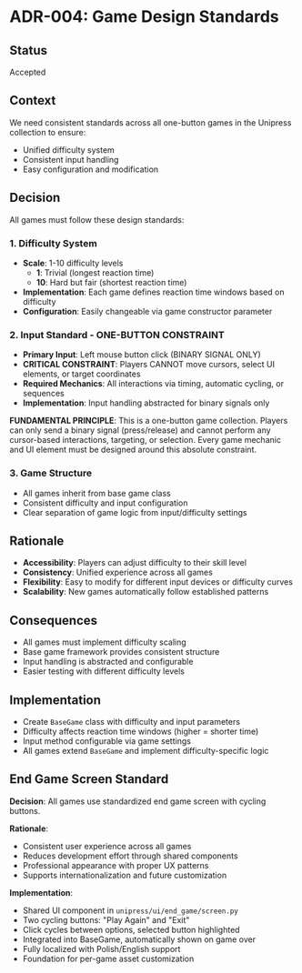 # ADR-004: Game Design Standards

## Status
Accepted

## Context
We need consistent standards across all one-button games in the Unipress collection to ensure:
- Unified difficulty system
- Consistent input handling
- Easy configuration and modification

## Decision
All games must follow these design standards:

### 1. Difficulty System
- **Scale**: 1-10 difficulty levels
  - **1**: Trivial (longest reaction time)
  - **10**: Hard but fair (shortest reaction time)
- **Implementation**: Each game defines reaction time windows based on difficulty
- **Configuration**: Easily changeable via game constructor parameter

### 2. Input Standard - ONE-BUTTON CONSTRAINT
- **Primary Input**: Left mouse button click (BINARY SIGNAL ONLY)
- **CRITICAL CONSTRAINT**: Players CANNOT move cursors, select UI elements, or target coordinates
- **Required Mechanics**: All interactions via timing, automatic cycling, or sequences
- **Implementation**: Input handling abstracted for binary signals only

**FUNDAMENTAL PRINCIPLE**: This is a one-button game collection. Players can only send a binary signal (press/release) and cannot perform any cursor-based interactions, targeting, or selection. Every game mechanic and UI element must be designed around this absolute constraint.

### 3. Game Structure
- All games inherit from base game class
- Consistent difficulty and input configuration
- Clear separation of game logic from input/difficulty settings

## Rationale
- **Accessibility**: Players can adjust difficulty to their skill level
- **Consistency**: Unified experience across all games
- **Flexibility**: Easy to modify for different input devices or difficulty curves
- **Scalability**: New games automatically follow established patterns

## Consequences
- All games must implement difficulty scaling
- Base game framework provides consistent structure
- Input handling is abstracted and configurable
- Easier testing with different difficulty levels

## Implementation
- Create `BaseGame` class with difficulty and input parameters
- Difficulty affects reaction time windows (higher = shorter time)
- Input method configurable via game settings
- All games extend `BaseGame` and implement difficulty-specific logic

## End Game Screen Standard
**Decision**: All games use standardized end game screen with cycling buttons.

**Rationale**:
- Consistent user experience across all games
- Reduces development effort through shared components
- Professional appearance with proper UX patterns
- Supports internationalization and future customization

**Implementation**:
- Shared UI component in `unipress/ui/end_game/screen.py`
- Two cycling buttons: "Play Again" and "Exit"
- Click cycles between options, selected button highlighted
- Integrated into BaseGame, automatically shown on game over
- Fully localized with Polish/English support
- Foundation for per-game asset customization